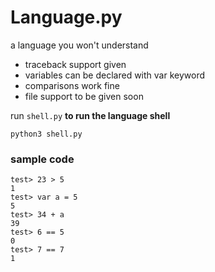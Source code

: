 # Language.py
a language you won't understand

- traceback support given
- variables can be declared with var keyword
- comparisons work fine
- file support to be given soon

run `shell.py` **to run the language shell**
 
`python3 shell.py`


### sample code
```
test> 23 > 5
1
test> var a = 5
5
test> 34 + a
39
test> 6 == 5
0
test> 7 == 7
1 
```

